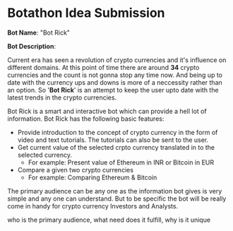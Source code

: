 # Botathon Idea Submission

**Bot Name**: "Bot Rick"

**Bot Description**:

Current era has seen a revolution of crypto currencies and it's influence on different domains. At this point of time there are around **34** crypto currencies and the count is not gonna stop any time now. And being up to date with the currency ups and downs is more of a neccessity rather than an option. So '**Bot Rick**' is an attempt to keep the user upto date with the latest trends in the crypto currencies.

Bot Rick is a smart and interactive bot which can provide a hell lot of information. Bot Rick has the following basic features:
- Provide introduction to the concept of crypto currency in the form of video and text tutorials. The tutorials can also be sent to the user. 
- Get current value of the selected crpto currency translated in to the selected currency.
    - For example: Present value of Ethereum in INR or Bitcoin in EUR
- Compare a given two crypto currencies
    - For example: Comparing Ethereum & Bitcoin

The primary audience can be any one as the information bot gives is very simple and any one can understand. But to be specific the bot will be really come in handy for crypto currency Investors and Analysts.  

who is the primary audience, what need does it fulfill, why
is it unique
